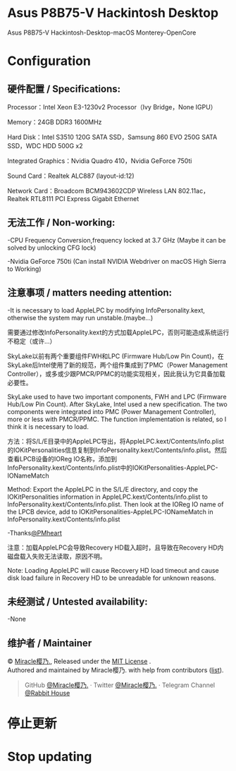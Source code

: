 # Asus P8B75-V Hackintosh Desktop
Asus P8B75-V Hackintosh-Desktop-macOS Monterey-OpenCore

# Configuration

## 硬件配置 / Specifications:

Processor：Intel Xeon E3-1230v2 Processor（Ivy Bridge，None IGPU）

Memory：24GB DDR3 1600MHz

Hard Disk：Intel S3510 120G SATA SSD，Samsung 860 EVO 250G SATA SSD，WDC HDD 500G x2

Integrated Graphics：Nvidia Quadro 410，Nvidia GeForce 750ti

Sound Card：Realtek ALC887 (layout-id:12)

Network Card：Broadcom BCM943602CDP Wireless LAN 802.11ac，Realtek RTL8111 PCI Express Gigabit Ethernet

## 无法工作 / Non-working:

-CPU Frequency Conversion,frequency locked at 3.7 GHz (Maybe it can be solved by unlocking CFG lock)

-Nvidia GeForce 750ti (Can install NVIDIA Webdriver on macOS High Sierra to Working)

## 注意事项 / matters needing attention:

-It is necessary to load AppleLPC by modifying InfoPersonality.kext, otherwise the system may run unstable.(maybe...)

需要通过修改InfoPersonality.kext的方式加载AppleLPC，否则可能造成系统运行不稳定（或许...）

SkyLake以前有两个重要组件FWH和LPC (Firmware Hub/Low Pin Count)，在SkyLake后Intel使用了新的规范，两个组件集成到了PMC（Power Management Controller），或多或少跟PMCR/PPMC的功能实现相关，因此我认为它具备加载必要性。

SkyLake used to have two important components, FWH and LPC (Firmware Hub/Low Pin Count). After SkyLake, Intel used a new specification. The two components were integrated into PMC (Power Management Controller), more or less with PMCR/PPMC. The function implementation is related, so I think it is necessary to load.


方法：将S/L/E目录中的AppleLPC导出，将AppleLPC.kext/Contents/info.plist的IOKitPersonalities信息复制到InfoPersonality.kext/Contents/info.plist。然后查看LPCB设备的IOReg IO名称，添加到InfoPersonality.kext/Contents/info.plist中的IOKitPersonalities-AppleLPC-IONameMatch


Method: Export the AppleLPC in the S/L/E directory, and copy the IOKitPersonalities information in AppleLPC.kext/Contents/info.plist to InfoPersonality.kext/Contents/info.plist. Then look at the IOReg IO name of the LPCB device, add to IOKitPersonalities-AppleLPC-IONameMatch in InfoPersonality.kext/Contents/info.plist

-Thanks[@PMheart](https://github.com/PMheart)

注意：加载AppleLPC会导致Recovery HD载入超时，且导致在Recovery HD内磁盘载入失败无法读取，原因不明。

Note: Loading AppleLPC will cause Recovery HD load timeout and cause disk load failure in Recovery HD to be unreadable for unknown reasons.

## 未经测试 / Untested availability:

-None

## 维护者 / Maintainer

© [Miracle樱乃.](https://github.com/Miracle-Sakuno), Released under the [MIT License](./LICENSE) .<br>
Authored and maintained by Miracle樱乃. with help from contributors ([list](https://github.com/Miracle-Sakuno/Asus-VivoBook-X509FB-Hackintosh/graphs/contributors)).

> GitHub [@Miracle樱乃.](https://github.com/Miracle-Sakuno) · Twitter [@Miracle樱乃.](https://twitter.com/Miracle_Sakuno) · Telegram Channel [@Rabbit House](https://t.me/RabbitHouse_i)

# 停止更新
# Stop updating
